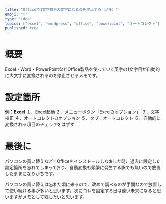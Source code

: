 ```yaml
---
title: "Officeで1文字目が大文字になるのを停止する（メモ）"
emoji: "🐷"
type: "idea"
topics: ["excel", "wordpress", "office", "powerpoint", "オートコレクト"]
published: true
---
```


# 概要
Excel・Word・PowerPointなどOffice製品を使っていて英字の1文字目が自動的に大文字に変換されるのを停止させるメモです。

# 設定箇所
**例：Excel**
１．Excel起動
２．メニューボタン「Excelのオプション」
３．文字校正
４．オートコレクトのオプション
５．タブ：オートコレクト
６．自動的に変換される項目のチェックをはずす

# 最後に
パソコンの買い替えなどでOfficeをインストールしなおした時、過去に設定した設定箇所を忘れてしまっており、自動変換も頻繁に発生する訳でも無いので放置したままになりがちです。

パソコンの買い替えは忘れた頃に来るので、改めて調べるのが手間なので放置して使い続ける事が多いと思います。次にコレを設定する日は遠い未来になると思いますがメモとして残したいと思います。